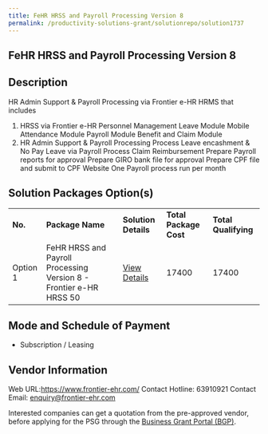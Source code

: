 ```yaml
---
title: FeHR HRSS and Payroll Processing Version 8
permalink: /productivity-solutions-grant/solutionrepo/solution1737
---
```


## FeHR HRSS and Payroll Processing Version 8

## Description

HR Admin Support & Payroll Processing via Frontier e-HR HRMS that includes
1. HRSS via Frontier e-HR
Personnel Management
Leave Module
Mobile Attendance Module
Payroll Module
Benefit and Claim Module
2. HR Admin Support & Payroll Processing
Process Leave encashment & No Pay Leave via Payroll
Process Claim Reimbursement
Prepare Payroll reports for approval
Prepare GIRO bank file for approval
Prepare CPF file and submit to CPF Website
One Payroll process run per month

## Solution Packages Option(s)

<table>
<tr>
<td><b>No.</b></td>
<td><b>Package Name</b></td>
<td><b>Solution Details</b></td>
<td><b>Total Package Cost</b></td>
<td><b>Total Qualifying</b></td>
</tr>
<tr>
<td>Option 1</td>
<td>FeHR HRSS and Payroll Processing Version 8 - Frontier e-HR HRSS 50</td>
<td><a href='https://www.gobusiness.gov.sg/images/psg/Desensitised_Frontier_20200666_Annex_3_Part_2.pdf'>View Details</a></td>
<td>17400</td>
<td>17400</td>
</tr>
</table>

## Mode and Schedule of Payment

 - Subscription / Leasing

## Vendor Information

 Web URL:https://www.frontier-ehr.com/
Contact Hotline: 63910921 
Contact Email: enquiry@frontier-ehr.com 


Interested companies can get a quotation from the pre-approved vendor, before applying for the PSG through the <a href='https://www.businessgrants.gov.sg/'>Business Grant Portal (BGP)</a>.
<script src="/jquery/resize-tables.js"></script>
